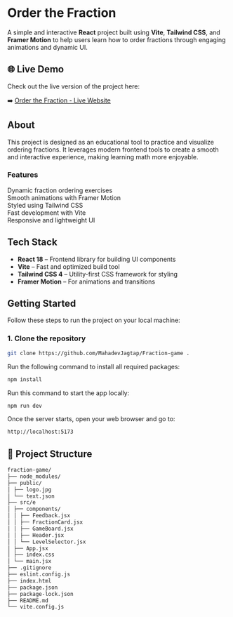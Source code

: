 # Order the Fraction

A simple and interactive **React** project built using **Vite**, **Tailwind CSS**, and **Framer Motion** to help users learn how to order fractions through engaging animations and dynamic UI.

## 🌐 Live Demo

Check out the live version of the project here:

➡️ [Order the Fraction - Live Website](https://fraction-game-ashy.vercel.app/)

## About

This project is designed as an educational tool to practice and visualize ordering fractions. It leverages modern frontend tools to create a smooth and interactive experience, making learning math more enjoyable.


### Features
 Dynamic fraction ordering exercises  
 Smooth animations with Framer Motion  
 Styled using Tailwind CSS  
 Fast development with Vite  
 Responsive and lightweight UI  

## Tech Stack

- **React 18** – Frontend library for building UI components
- **Vite** – Fast and optimized build tool
- **Tailwind CSS 4** – Utility-first CSS framework for styling
- **Framer Motion** – For animations and transitions

## Getting Started

Follow these steps to run the project on your local machine:

### 1. Clone the repository
```bash
git clone https://github.com/MahadevJagtap/Fraction-game .
```
Run the following command to install all required packages:
```bash
npm install 
```
Run this command to start the app locally:
```bash
npm run dev
```
Once the server starts, open your web browser and go to:
```bash
http://localhost:5173
```
## 📂 Project Structure

```bash
fraction-game/
├── node_modules/ 
├── public/ 
│ ├── logo.jpg 
│ └── text.json 
├── src/e
│ ├── components/ 
│ │ ├── Feedback.jsx 
│ │ ├── FractionCard.jsx 
│ │ ├── GameBoard.jsx 
│ │ ├── Header.jsx 
│ │ └── LevelSelector.jsx 
│ ├── App.jsx 
│ ├── index.css 
│ └── main.jsx
├── .gitignore 
├── eslint.config.js 
├── index.html
├── package.json 
├── package-lock.json 
├── README.md 
└── vite.config.js             

```





